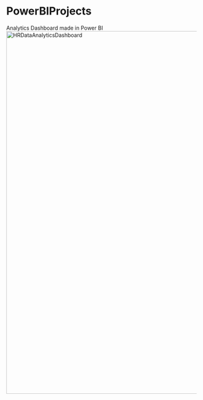 # PowerBIProjects
 Analytics Dashboard made in Power BI 
<img width="959" alt="HRDataAnalyticsDashboard" src="https://github.com/nehapradhan/PowerBIProjects/assets/32742603/63366e48-efe3-4659-b61b-ec41da12c185">
